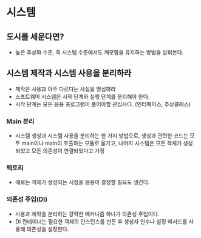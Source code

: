 # 시스템
## 도시를 세운다면?
- 높은 추상화 수준, 즉 시스템 수준에서도 깨끗함을 유지하는 방법을 살펴본다.

## 시스템 제작과 시스템 사용을 분리하라
- 제작은 사용과 아주 다르다는 사실을 명심하라
- 소프트웨어 시스템은 시작 단계와 실행 단계를 분리해야 한다.
- 시작 단계는 모든 응용 프로그램이 풀어야할 관심사다. (인터페이스, 추상클래스)

### Main 분리
- 시스템 생성과 시스템 사용을 분리하는 한 가지 방법으로, 생성과 관련한 코드는 모두 main이나 main이 호출하는 모듈로 옮기고, 나머지 시스템은 모든 객체가 생성되었고 모든 의존성이 연결되었다고 가정

### 팩토리
- 때로는 객체가 생성되는 시점을 응용이 결정할 필요도 생긴다.

### 의존성 주입(DI)
- 사용과 제작을 분리하는 강력한 메커니즘 하나가 의존성 주입이다.
- DI 컨테이너는 필요한 객체의 인스턴스를 만든 후 생성자 인수나 설정 메서드를 사용해 의존성을 설정한다.


